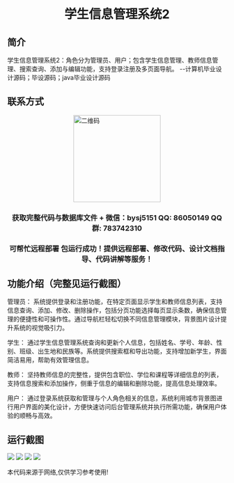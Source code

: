 <p><h1 align="center">学生信息管理系统2</h1></p>

## 简介
学生信息管理系统2：角色分为管理员、用户；包含学生信息管理、教师信息管理、搜索查询、添加与编辑功能，支持登录注册及多页面导航。    --计算机毕业设计源码；毕设源码；java毕业设计源码


## 联系方式
<img src="https://bs-1329754181.cos.ap-shanghai.myqcloud.com/wx.jpg" alt="二维码" style="display: block; margin: 0 auto;" width="200px">
<p><h3 align="center">获取完整代码与数据库文件 + 微信：bysj5151 QQ: 86050149 QQ群: 783742310</h3></p>
<p><h3 align="center">可帮忙远程部署 包运行成功！提供远程部署、修改代码、设计文档指导、代码讲解等服务！</h3></p>

## 功能介绍（完整见运行截图）
管理员： 系统提供登录和注册功能，在特定页面显示学生和教师信息列表，支持信息查询、添加、修改、删除操作，包括分页功能选择每页显示条数，确保信息管理的便捷性和可操作性。通过导航栏轻松切换不同信息管理模块，背景图片设计提升系统的视觉吸引力。

学生： 通过学生信息管理系统查询和更新个人信息，包括姓名、学号、年龄、性别、班级、出生地和民族等。系统提供搜索框和导出功能，支持增加新学生，界面简洁易用，帮助有效管理信息。

教师： 坚持教师信息的完整性，提供包含职位、学位和课程等详细信息的列表，支持信息搜索和添加操作，侧重于信息的编辑和删除功能，提高信息处理效率。

用户： 通过登录系统获取和管理与个人角色相关的信息，系统利用城市背景图进行用户界面的美化设计，方便快速访问后台管理系统并执行所需功能，确保用户体验的顺畅与高效。


## 运行截图
![](imgs/588112-20201130223133424-1082367690.png)
![](imgs/588112-20201130223141885-1975447651.png)
![](imgs/588112-20201130223154323-1588518958.png)
![](imgs/588112-20201130223202585-1735636218.png)

<p>本代码来源于网络,仅供学习参考使用!</p>
